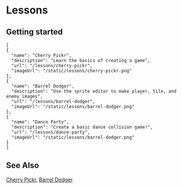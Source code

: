 # Lessons


## Getting started

```codecard
[
{
  "name": "Cherry Pickr",
  "description": "Learn the basics of creating a game",
  "url": "/lessons/cherry-pickr",
  "imageUrl": "/static/lessons/cherry-pickr.png"
},
{
  "name": "Barrel Dodger",
  "description": "Use the sprite editor to make player, tile, and enemy images",
  "url": "/lessons/barrel-dodger",
  "imageUrl": "/static/lessons/barrel-dodger.png"
},
{
  "name": "Dance Party",
  "description": "Create a basic dance collision game!",
  "url": "/lessons/dance-party",
  "imageUrl": "/static/lessons/barrel-dodger.png"
}
]
```

## See Also

[Cherry Pickr](/lessons/cherry-pickr),
[Barrel Dodger](/lessons/barrel-dodger)
